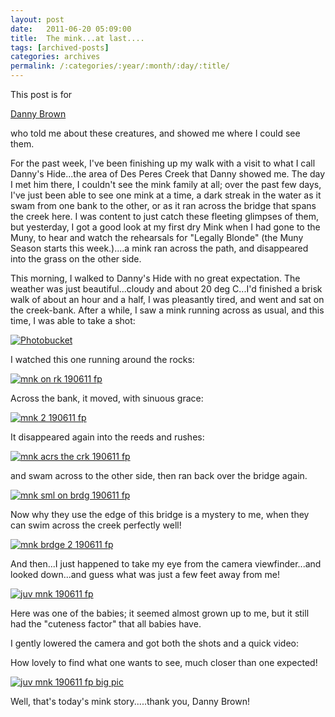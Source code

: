 ```yaml
---
layout: post
date:	2011-06-20 05:09:00
title:  The mink...at last....
tags: [archived-posts]
categories: archives
permalink: /:categories/:year/:month/:day/:title/
---
```

This post is for 

<a href="http://www.dannybrownphotography.com/"> Danny Brown </a>

who told me about these creatures, and showed me where I could see them.


For the past week, I've been finishing up my walk with a visit to what I call Danny's Hide...the area of Des Peres Creek that Danny showed me. The day I met him there, I couldn't see the mink family at all; over the past few days, I've just been able to see one mink at a time, a dark streak in the water as it swam from one bank to the other, or as it ran across the bridge that spans the creek here. I was content to just catch these fleeting glimpses of them, but yesterday, I got a good look at my first dry Mink when I had gone to the Muny, to hear and watch the rehearsals for "Legally Blonde" (the Muny Season starts this week.)....a mink ran across the path, and disappeared into the grass on the other side.

<lj-cut text="the morning of the minks"> 

This morning, I walked to Danny's Hide with no great expectation. The weather was just beautiful...cloudy and about 20 deg C...I'd finished a brisk walk of about an hour and a half, I was pleasantly tired, and went and sat on the creek-bank. After a while, I saw a mink running across as usual, and this time, I was able to take a shot:

<a href="http://s1142.photobucket.com/albums/n602/Deepapctrsglr/?action=view&amp;current=IMG_1701-1.jpg" target="_blank"><img src="http://i1142.photobucket.com/albums/n602/Deepapctrsglr/IMG_1701-1.jpg" border="0" alt="Photobucket"></a>

I watched this one running around the rocks:


<a href="http://s1142.photobucket.com/albums/n602/Deepapctrsglr/?action=view&amp;current=IMG_1704.jpg" target="_blank"><img src="http://i1142.photobucket.com/albums/n602/Deepapctrsglr/IMG_1704.jpg" border="0" alt="mnk on rk 190611 fp"></a>

Across the bank, it moved, with sinuous grace:


<a href="http://s1142.photobucket.com/albums/n602/Deepapctrsglr/?action=view&amp;current=IMG_1705.jpg" target="_blank"><img src="http://i1142.photobucket.com/albums/n602/Deepapctrsglr/IMG_1705.jpg" border="0" alt="mnk 2 190611 fp"></a>

It disappeared again into the reeds and rushes:


<a href="http://s1142.photobucket.com/albums/n602/Deepapctrsglr/?action=view&amp;current=IMG_1706.jpg" target="_blank"><img src="http://i1142.photobucket.com/albums/n602/Deepapctrsglr/IMG_1706.jpg" border="0" alt="mnk acrs the crk 190611 fp"></a>

and swam across to the other side, then ran back over the bridge again.


<a href="http://s1142.photobucket.com/albums/n602/Deepapctrsglr/?action=view&amp;current=IMG_1713.jpg" target="_blank"><img src="http://i1142.photobucket.com/albums/n602/Deepapctrsglr/IMG_1713.jpg" border="0" alt="mnk sml on brdg 190611 fp"></a>


Now why they use the edge of this bridge is a mystery to me, when they can swim across the creek perfectly well!



<a href="http://s1142.photobucket.com/albums/n602/Deepapctrsglr/?action=view&amp;current=IMG_1712.jpg" target="_blank"><img src="http://i1142.photobucket.com/albums/n602/Deepapctrsglr/IMG_1712.jpg" border="0" alt="mnk brdge 2 190611 fp"></a>




And then...I just happened to take my eye from the camera viewfinder...and looked down...and guess what was just a few feet away from me!

<a href="http://s1142.photobucket.com/albums/n602/Deepapctrsglr/?action=view&amp;current=IMG_1709.jpg" target="_blank"><img src="http://i1142.photobucket.com/albums/n602/Deepapctrsglr/IMG_1709.jpg" border="0" alt="juv mnk 190611 fp"></a>

Here was one of the babies; it seemed almost grown up to me, but it still had the "cuteness factor" that all babies have.

I gently lowered the camera and got both the shots and a quick video:


<lj-embed id="680"/>

</lj-cut>

How lovely to find what one wants to see, much closer than one expected!


<a href="http://s1142.photobucket.com/albums/n602/Deepapctrsglr/?action=view&amp;current=IMG_1710.jpg" target="_blank"><img src="http://i1142.photobucket.com/albums/n602/Deepapctrsglr/IMG_1710.jpg" border="0" alt="juv mnk 190611 fp big pic"></a>


Well, that's today's mink story.....thank you, Danny Brown!
